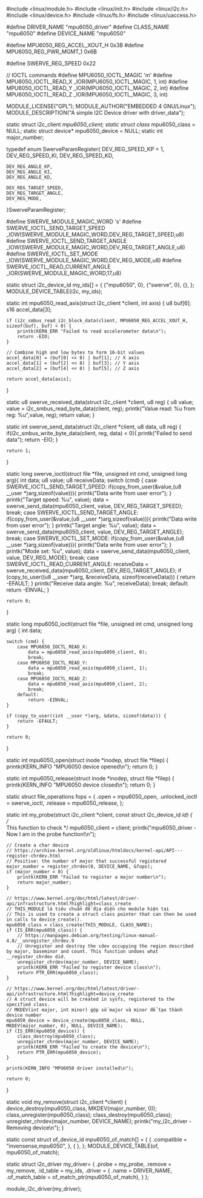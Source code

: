 #include <linux/module.h>
#include <linux/init.h>
#include <linux/i2c.h>
#include <linux/device.h>
#include <linux/fs.h>
#include <linux/uaccess.h>

#define DRIVER_NAME "mpu6050_driver"
#define CLASS_NAME "mpu6050"
#define DEVICE_NAME "mpu6050"

#define MPU6050_REG_ACCEL_XOUT_H 0x3B
#define MPU6050_REG_PWR_MGMT_1 0x6B

#define SWERVE_REG_SPEED 0x22

// IOCTL commands
#define MPU6050_IOCTL_MAGIC 'm'
#define MPU6050_IOCTL_READ_X _IOR(MPU6050_IOCTL_MAGIC, 1, int)
#define MPU6050_IOCTL_READ_Y _IOR(MPU6050_IOCTL_MAGIC, 2, int)
#define MPU6050_IOCTL_READ_Z _IOR(MPU6050_IOCTL_MAGIC, 3, int)


MODULE_LICENSE("GPL");
MODULE_AUTHOR("EMBEDDED 4 GNU/Linux");
MODULE_DESCRIPTION("A simple I2C Device driver with driver_data");

static struct i2c_client *mpu6050_client;
static struct class* mpu6050_class = NULL;
static struct device* mpu6050_device = NULL;
static int major_number;

typedef enum SwerveParamRegister{
	DEV_REG_SPEED_KP = 1,
	DEV_REG_SPEED_KI,
	DEV_REG_SPEED_KD,

	DEV_REG_ANGLE_KP,
	DEV_REG_ANGLE_KI,
	DEV_REG_ANGLE_KD,

	DEV_REG_TARGET_SPEED,
	DEV_REG_TARGET_ANGLE,
	DEV_REG_MODE,
}SwerveParamRegister;

#define SWERVE_MODULE_MAGIC_WORD 's'
#define SWERVE_IOCTL_SEND_TARGET_SPEED _IOW(SWERVE_MODULE_MAGIC_WORD,DEV_REG_TARGET_SPEED,u8)
#define SWERVE_IOCTL_SEND_TARGET_ANGLE _IOW(SWERVE_MODULE_MAGIC_WORD,DEV_REG_TARGET_ANGLE,u8)
#define SWERVE_IOCTL_SET_MODE _IOW(SWERVE_MODULE_MAGIC_WORD,DEV_REG_MODE,u8)
#define SWERVE_IOCTL_READ_CURRENT_ANGLE _IOR(SWERVE_MODULE_MAGIC_WORD,17,u8)

static struct i2c_device_id my_ids[] = {
	{"mpu6050", 0},
    {"swerve", 0},
    {},
};
MODULE_DEVICE_TABLE(i2c, my_ids);

static int mpu6050_read_axis(struct i2c_client *client, int axis)
{
    u8 buf[6];
    s16 accel_data[3];

    if (i2c_smbus_read_i2c_block_data(client, MPU6050_REG_ACCEL_XOUT_H, sizeof(buf), buf) < 0) {
        printk(KERN_ERR "Failed to read accelerometer data\n");
        return -EIO;
    }

    // Combine high and low bytes to form 16-bit values
    accel_data[0] = (buf[0] << 8) | buf[1]; // X axis
    accel_data[1] = (buf[2] << 8) | buf[3]; // Y axis
    accel_data[2] = (buf[4] << 8) | buf[5]; // Z axis

    return accel_data[axis];
}

static u8 swerve_received_data(struct i2c_client *client, u8 reg)
{
    u8 value;
    value = i2c_smbus_read_byte_data(client, reg);
    printk("Value read: %u from reg: %u",value, reg);
    return value;
}

static int swerve_send_data(struct i2c_client *client, u8 data, u8 reg)
{
    if(i2c_smbus_write_byte_data(client, reg, data) < 0){
            printk("Failed to send data");
            return -EIO;
    }
    
    return 1;
}

static long swerve_ioctl(struct file *file, unsigned int cmd, unsigned long arg){
    int data;
    u8 value;
    u8 receiveData;
    switch (cmd) {
        case SWERVE_IOCTL_SEND_TARGET_SPEED:
            if(copy_from_user(&value,(u8 __user *)arg,sizeof(value))){
                printk("Data write from user error");
            }
            printk("Target speed: %u", value);
            data = swerve_send_data(mpu6050_client, value, DEV_REG_TARGET_SPEED);
            break;
        case SWERVE_IOCTL_SEND_TARGET_ANGLE:
            if(copy_from_user(&value,(u8 __user *)arg,sizeof(value))){
                printk("Data write from user error");
            }
            printk("Target angle: %u", value);
            data = swerve_send_data(mpu6050_client, value, DEV_REG_TARGET_ANGLE);
            break;
        case SWERVE_IOCTL_SET_MODE:
            if(copy_from_user(&value,(u8 __user *)arg,sizeof(value))){
                printk("Data write from user error");
            }
            printk("Mode set: %u", value);
            data = swerve_send_data(mpu6050_client, value, DEV_REG_MODE);
            break;
        case SWERVE_IOCTL_READ_CURRENT_ANGLE:
            receiveData = swerve_received_data(mpu6050_client, DEV_REG_TARGET_ANGLE);
            if (copy_to_user((u8 __user *)arg, &receiveData, sizeof(receiveData))) {
                return -EFAULT;
            }
            printk("Receive data angle: %u", receiveData);
            break;
        default:
            return -EINVAL;
    }

    

    return 0;
}    

static long mpu6050_ioctl(struct file *file, unsigned int cmd, unsigned long arg)
{
    int data;

    switch (cmd) {
        case MPU6050_IOCTL_READ_X:
            data = mpu6050_read_axis(mpu6050_client, 0);
            break;
        case MPU6050_IOCTL_READ_Y:
            data = mpu6050_read_axis(mpu6050_client, 1);
            break;
        case MPU6050_IOCTL_READ_Z:
            data = mpu6050_read_axis(mpu6050_client, 2);
            break;
        default:
            return -EINVAL;
    }

    if (copy_to_user((int __user *)arg, &data, sizeof(data))) {
        return -EFAULT;
    }

    return 0;
}

static int mpu6050_open(struct inode *inodep, struct file *filep)
{
    printk(KERN_INFO "MPU6050 device opened\n");
    return 0;
}

static int mpu6050_release(struct inode *inodep, struct file *filep)
{
    printk(KERN_INFO "MPU6050 device closed\n");
    return 0;
}

static struct file_operations fops = {
    .open = mpu6050_open,
    .unlocked_ioctl = swerve_ioctl,
    .release = mpu6050_release,
};

static int my_probe(struct i2c_client *client, const struct i2c_device_id *id)
{	
    /*  
    This function to check 
    */
    mpu6050_client = client;
    printk("mpu6050_driver - Now I am in the probe function!\n");
    
    // Create a char device
    // https://archive.kernel.org/oldlinux/htmldocs/kernel-api/API---register-chrdev.html
    // Positive: the number of major that successful registered
    major_number = register_chrdev(0, DEVICE_NAME, &fops);
    if (major_number < 0) {
        printk(KERN_ERR "Failed to register a major number\n");
        return major_number;
    }

    // https://www.kernel.org/doc/html/latest/driver-api/infrastructure.html?highlight=class_create
    // THIS_MODULE là tiêu chuẩn để địa diện cho module hiện tại
    // This is used to create a struct class pointer that can then be used in calls to device_create().
    mpu6050_class = class_create(THIS_MODULE, CLASS_NAME);
    if (IS_ERR(mpu6050_class)) {
        // https://manpages.debian.org/testing/linux-manual-4.8/__unregister_chrdev.9
        // Unregister and destroy the cdev occupying the region described by major, baseminor and count. This function undoes what __register_chrdev did.
        unregister_chrdev(major_number, DEVICE_NAME);
        printk(KERN_ERR "Failed to register device class\n");
        return PTR_ERR(mpu6050_class);
    }

    // https://www.kernel.org/doc/html/latest/driver-api/infrastructure.html?highlight=device_create
    // A struct device will be created in sysfs, registered to the specified class.
    // MKDEV(int major, int minor) gộp số major và minor để tạo thành device number
    mpu6050_device = device_create(mpu6050_class, NULL, MKDEV(major_number, 0), NULL, DEVICE_NAME);
    if (IS_ERR(mpu6050_device)) {
        class_destroy(mpu6050_class);
        unregister_chrdev(major_number, DEVICE_NAME);
        printk(KERN_ERR "Failed to create the device\n");
        return PTR_ERR(mpu6050_device);
    }

    printk(KERN_INFO "MPU6050 driver installed\n");

	return 0;
}

static void my_remove(struct i2c_client *client)
{
    device_destroy(mpu6050_class, MKDEV(major_number, 0));
    class_unregister(mpu6050_class);
    class_destroy(mpu6050_class);
    unregister_chrdev(major_number, DEVICE_NAME);
    printk("my_i2c_driver - Removing device\n");
}

static const struct of_device_id mpu6050_of_match[] = {
    { .compatible = "invensense,mpu6050", },
    { },
};
MODULE_DEVICE_TABLE(of, mpu6050_of_match);

static struct i2c_driver my_driver= {
	.probe = my_probe,
	.remove = my_remove,
	.id_table = my_ids,
	.driver = {
		.name = DRIVER_NAME,
		.of_match_table = of_match_ptr(mpu6050_of_match),
	}
};

module_i2c_driver(my_driver);
